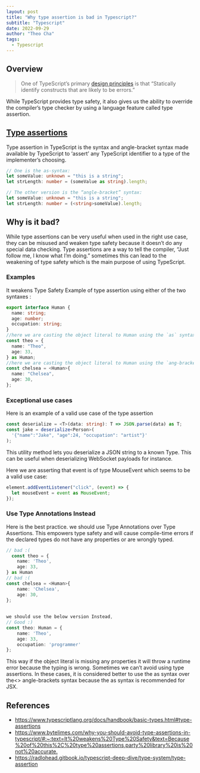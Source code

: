 ```yaml
---
layout: post
title: "Why type assertion is bad in Typescript?"
subtitle: "Typescript"
date: 2022-09-29
author: "Theo Cha"
tags:
  - Typescript
---
```


## Overview

> One of TypeScript’s primary [design principles](https://github.com/microsoft/TypeScript/wiki/TypeScript-Design-Goals) is that “Statically identify constructs that are likely to be errors.”

While TypeScript provides type safety, it also gives us the ability to override the compiler’s type checker by using a language feature called type assertion.

## [Type assertions](https://www.typescriptlang.org/docs/handbook/basic-types.html#type-assertions)

Type assertion in TypeScript is the syntax and angle-bracket syntax made available by TypeScript to ‘assert’ any TypeScript identifier to a type of the implementer’s choosing.

```ts
// One is the as-syntax:
let someValue: unknown = "this is a string";
let strLength: number = (someValue as string).length;

// The other version is the “angle-bracket” syntax:
let someValue: unknown = "this is a string";
let strLength: number = (<string>someValue).length;
```

## Why is it bad?

While type assertions can be very useful when used in the right use case, they can be misused and weaken type safety because it doesn’t do any special data checking. Type assertions are a way to tell the compiler, “Just follow me, I know what I’m doing.” sometimes this can lead to the weakening of type safety which is the main purpose of using TypeScript.

### Examples

It weakens Type Safety
Example of type assertion using either of the two syntaxes :

```ts
export interface Human {
  name: string;
  age: number;
  occupation: string;
}
//here we are casting the object literal to Human using the `as` syntax for type assertion
const theo = {
  name: "Theo",
  age: 33,
} as Human;
//here we are casting the object literal to Human using the `ang-bracket` syntax of type assertion
const chelsea = <Human>{
  name: "Chelsea",
  age: 30,
};
```

### Exceptional use cases

Here is an example of a valid use case of the type assertion

```ts
const deserialize = <T>(data: string): T => JSON.parse(data) as T;
const jake = deserialize<Person>(
  '{"name":"Jake", "age":24, "occupation": "artist"}'
);
```

This utility method lets you deserialize a JSON string to a known Type. This can be useful when deserializing WebSocket payloads for instance.

Here we are asserting that event is of type MouseEvent which seems to be a valid use case:

```ts
element.addEventListener("click", (event) => {
  let mouseEvent = event as MouseEvent;
});
```

### Use Type Annotations Instead

Here is the best practice. we should use Type Annotations over Type Assertions. This empowers type safety and will cause compile-time errors if the declared types do not have any properties or are wrongly typed.

```ts
// bad :(
  const theo = {
    name: 'Theo',
    age: 33,
} as Human
// bad :(
const chelsea = <Human>{
    name: 'Chelsea',
    age: 30,
};
 
 
we should use the below version Instead,
// Good :)
const theo: Human = {
    name: 'Theo',
    age: 33,
    occupation: 'programmer'
};
```

This way if the object literal is missing any properties it will throw a runtime error because the typing is wrong. Sometimes we can’t avoid using type assertions. In these cases, it is considered better to use the as syntax over the<> angle-brackets syntax because the as syntax is recommended for JSX.

## References

- <https://www.typescriptlang.org/docs/handbook/basic-types.html#type-assertions>
- <https://www.bytelimes.com/why-you-should-avoid-type-assertions-in-typescript/#:~:text=It%20weakens%20Type%20Safety&text=Because%20of%20this%2C%20type%20assertions,party%20library%20is%20not%20accurate.>
- <https://radlohead.gitbook.io/typescript-deep-dive/type-system/type-assertion>
